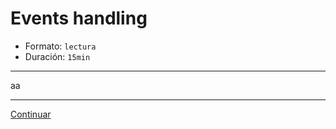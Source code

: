 # Events handling

* Formato: `lectura`
* Duración: `15min`

***

aa

***

[Continuar](01-bubbling-capturing.md)